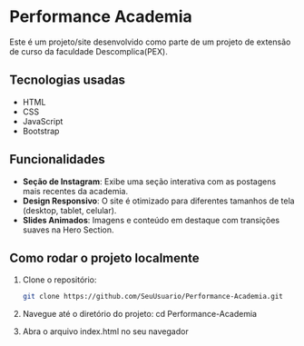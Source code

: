 # Performance Academia

Este é um projeto/site desenvolvido como parte de um projeto de extensão de curso da faculdade Descomplica(PEX).

## Tecnologias usadas

- HTML
- CSS
- JavaScript
- Bootstrap

## Funcionalidades

- **Seção de Instagram**: Exibe uma seção interativa com as postagens mais recentes da academia.
- **Design Responsivo**: O site é otimizado para diferentes tamanhos de tela (desktop, tablet, celular).
- **Slides Animados**: Imagens e conteúdo em destaque com transições suaves na Hero Section.

## Como rodar o projeto localmente

1. Clone o repositório:
   ```bash
   git clone https://github.com/SeuUsuario/Performance-Academia.git

2. Navegue até o diretório do projeto: 
    cd Performance-Academia

3. Abra o arquivo index.html no seu navegador

